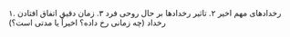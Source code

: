 ۱. رخدادهای مهم اخیر
۲. تاثیر رخدادها بر حال روحی فرد
۳. زمان دقیق اتفاق افتادن رخداد (چه زمانی رخ داده؟ اخیراً یا مدتی است؟)